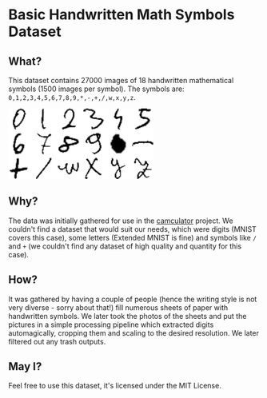 # Basic Handwritten Math Symbols Dataset

## What?
This dataset contains 27000 images of 18 handwritten mathematical symbols (1500 images per symbol). The symbols are: `0,1,2,3,4,5,6,7,8,9,*,-,+,/,w,x,y,z`.

![Symbols](./assets/symbols.gif)

## Why?
The data was initially gathered for use in the [camculator](https://github.com/wblachowski/camculator) project. We couldn't find a dataset that would suit our needs, which were digits (MNIST covers this case), some letters (Extended MNIST is fine) and symbols like `/` and `+` (we couldn't find any dataset of high quality and quantity for this case).

## How?
It was gathered by having a couple of people (hence the writing style is not very diverse - sorry about that!) fill numerous sheets of paper with handwritten symbols. We later took the photos of the sheets and put the pictures in a simple processing pipeline which extracted digits automagically, cropping them and scaling to the desired resolution. We later filtered out any trash outputs.

## May I?
Feel free to use this dataset, it's licensed under the MIT License.
